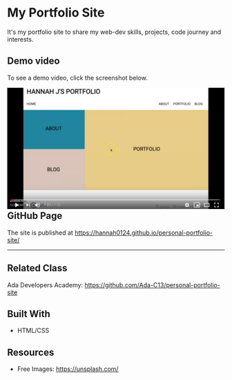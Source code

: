 # My Portfolio Site
It's my portfolio site to share my web-dev skills, projects, code journey and interests. 


## Demo video 
To see a demo video, click the screenshot below.

<a style="float:right" href="http://youtu.be/1Ne7hAVsST0?hd=1" target="_blank">
  <img alt="Demo Video" src="images/youtube.png" />
</a>


## GitHub Page
The site is published at https://hannah0124.github.io/personal-portfolio-site/

<hr>


## Related Class
Ada Developers Academy: https://github.com/Ada-C13/personal-portfolio-site

## Built With
* HTML/CSS

## Resources
* Free Images: https://unsplash.com/
